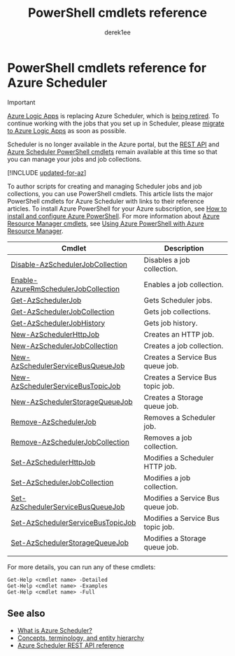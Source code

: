 ﻿---
title: PowerShell cmdlets reference
description: Learn about PowerShell cmdlets for Azure Scheduler
services: scheduler
ms.service: scheduler
author: derek1ee
ms.author: deli
ms.reviewer: klam, estfan
ms.topic: article
ms.date: 08/18/2016
---

# PowerShell cmdlets reference for Azure Scheduler

> [!IMPORTANT]
> [Azure Logic Apps](../logic-apps/logic-apps-overview.md) is replacing Azure Scheduler, which is 
> [being retired](../scheduler/migrate-from-scheduler-to-logic-apps.md#retire-date). 
> To continue working with the jobs that you set up in Scheduler, please 
> [migrate to Azure Logic Apps](../scheduler/migrate-from-scheduler-to-logic-apps.md) as soon as possible. 
>
> Scheduler is no longer available in the Azure portal, but the [REST API](/rest/api/scheduler) 
> and [Azure Scheduler PowerShell cmdlets](scheduler-powershell-reference.md) remain available 
> at this time so that you can manage your jobs and job collections.

[!INCLUDE [updated-for-az](../../includes/updated-for-az.md)]

To author scripts for creating and 
managing Scheduler jobs and job collections, 
you can use PowerShell cmdlets. This article lists 
the major PowerShell cmdlets for Azure Scheduler 
with links to their reference articles. 
To install Azure PowerShell for your Azure subscription, 
see [How to install and configure Azure PowerShell](/powershell/azure/overview). 
For more information about [Azure Resource Manager cmdlets](/powershell/azure/overview), 
see [Using Azure PowerShell with Azure Resource Manager](../powershell-azure-resource-manager.md).

| Cmdlet | Description |
|--------|-------------|
| [Disable-AzSchedulerJobCollection](/powershell/module/azurerm.scheduler/disable-azurermschedulerjobcollection) |Disables a job collection. |
| [Enable-AzureRmSchedulerJobCollection](/powershell/module/azurerm.scheduler/enable-azurermschedulerjobcollection) |Enables a job collection. |
| [Get-AzSchedulerJob](/powershell/module/azurerm.scheduler/get-azurermschedulerjob) |Gets Scheduler jobs. |
| [Get-AzSchedulerJobCollection](/powershell/module/azurerm.scheduler/get-azurermschedulerjobcollection) |Gets job collections. |
| [Get-AzSchedulerJobHistory](/powershell/module/azurerm.scheduler/get-azurermschedulerjobhistory) |Gets job history. |
| [New-AzSchedulerHttpJob](/powershell/module/azurerm.scheduler/new-azurermschedulerhttpjob) |Creates an HTTP job. |
| [New-AzSchedulerJobCollection](/powershell/module/azurerm.scheduler/new-azurermschedulerjobcollection) |Creates a job collection. |
| [New-AzSchedulerServiceBusQueueJob](/powershell/module/azurerm.scheduler/new-azurermschedulerservicebusqueuejob) | Creates a Service Bus queue job. |
| [New-AzSchedulerServiceBusTopicJob](/powershell/module/azurerm.scheduler/new-azurermschedulerservicebustopicjob) |Creates a Service Bus topic job. |
| [New-AzSchedulerStorageQueueJob](/powershell/module/azurerm.scheduler/new-azurermschedulerstoragequeuejob) |Creates a Storage queue job. |
| [Remove-AzSchedulerJob](/powershell/module/azurerm.scheduler/remove-azurermschedulerjob) |Removes a Scheduler job. |
| [Remove-AzSchedulerJobCollection](/powershell/module/azurerm.scheduler/remove-azurermschedulerjobcollection) |Removes a job collection. |
| [Set-AzSchedulerHttpJob](/powershell/module/azurerm.scheduler/set-azurermschedulerhttpjob) |Modifies a Scheduler HTTP job. |
| [Set-AzSchedulerJobCollection](/powershell/module/azurerm.scheduler/set-azurermschedulerjobcollection) |Modifies a job collection. |
| [Set-AzSchedulerServiceBusQueueJob](/powershell/module/azurerm.scheduler/set-azurermschedulerservicebusqueuejob) |Modifies a Service Bus queue job. |
| [Set-AzSchedulerServiceBusTopicJob](/powershell/module/azurerm.scheduler/set-azurermschedulerservicebustopicjob) |Modifies a Service Bus topic job. |
| [Set-AzSchedulerStorageQueueJob](/powershell/module/azurerm.scheduler/set-azurermschedulerstoragequeuejob) |Modifies a Storage queue job. |
||| 

For more details, you can run any of these cmdlets: 

```text
Get-Help <cmdlet name> -Detailed
Get-Help <cmdlet name> -Examples
Get-Help <cmdlet name> -Full
```

## See also

* [What is Azure Scheduler?](scheduler-intro.md)
* [Concepts, terminology, and entity hierarchy](scheduler-concepts-terms.md)
* [Azure Scheduler REST API reference](/rest/api/scheduler)